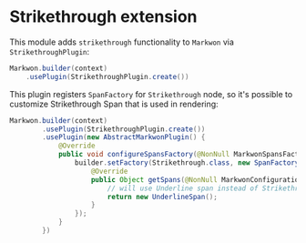 # Strikethrough extension

<MavenBadge4 :artifact="'ext-strikethrough'" />

This module adds `strikethrough` functionality to `Markwon` via `StrikethroughPlugin`:

```java
Markwon.builder(context)
    .usePlugin(StrikethroughPlugin.create())
```

This plugin registers `SpanFactory` for `Strikethrough` node, so it's possible to customize Strikethrough Span that is used in rendering:

```java
Markwon.builder(context)
        .usePlugin(StrikethroughPlugin.create())
        .usePlugin(new AbstractMarkwonPlugin() {
            @Override
            public void configureSpansFactory(@NonNull MarkwonSpansFactory.Builder builder) {
                builder.setFactory(Strikethrough.class, new SpanFactory() {
                    @Override
                    public Object getSpans(@NonNull MarkwonConfiguration configuration, @NonNull RenderProps props) {
                        // will use Underline span instead of Strikethrough
                        return new UnderlineSpan();
                    }
                });
            }
        })
```
